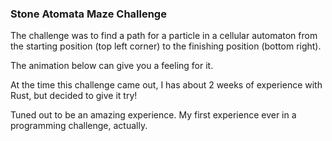 ### Stone Atomata Maze Challenge

The challenge was to find a path for a particle in a cellular automaton from the starting position (top left corner) to the finishing position (bottom right).

The animation below can give you a feeling for it.

At the time this challenge came out, I has about 2 weeks of experience with Rust, but decided to give it try!

Tuned out to be an amazing experience. My first experience ever in a programming challenge, actually.
